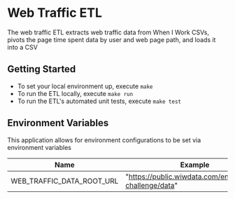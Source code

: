# Web Traffic ETL

The web traffic ETL extracts web traffic data from When I Work CSVs, pivots the page time spent data by user and web page path, and loads it into a CSV

## Getting Started

- To set your local environment up, execute `make`
- To run the ETL locally, execute `make run`
- To run the ETL's automated unit tests, execute `make test`

## Environment Variables

This application allows for environment configurations to be set via environment variables

| Name                      | Example                                                 |
| ------------------------- | ------------------------------------------------------- |
| WEB_TRAFFIC_DATA_ROOT_URL | "https://public.wiwdata.com/engineering-challenge/data" |
